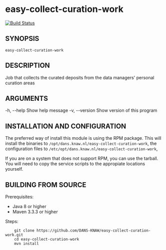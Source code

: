 easy-collect-curation-work
==========================
[![Build Status](https://travis-ci.org/DANS-KNAW/easy-collect-curation-work.png?branch=master)](https://travis-ci.org/DANS-KNAW/easy-collect-curation-work)


SYNOPSIS
--------

    easy-collect-curation-work

DESCRIPTION
-----------

Job that collects the curated deposits from the data managers' personal curation areas


ARGUMENTS
---------

 -h, --help      Show help message
 -v, --version   Show version of this program

INSTALLATION AND CONFIGURATION
------------------------------
The preferred way of install this module is using the RPM package. This will install the binaries to
`/opt/dans.knaw.nl/easy-collect-curation-work`, the configuration files to `/etc/opt/dans.knaw.nl/easy-collect-curation-work`,

If you are on a system that does not support RPM, you can use the tarball. You will need to copy the
service scripts to the appropiate locations yourself.


BUILDING FROM SOURCE
--------------------

Prerequisites:

* Java 8 or higher
* Maven 3.3.3 or higher

Steps:

        git clone https://github.com/DANS-KNAW/easy-collect-curation-work.git
        cd easy-collect-curation-work
        mvn install
